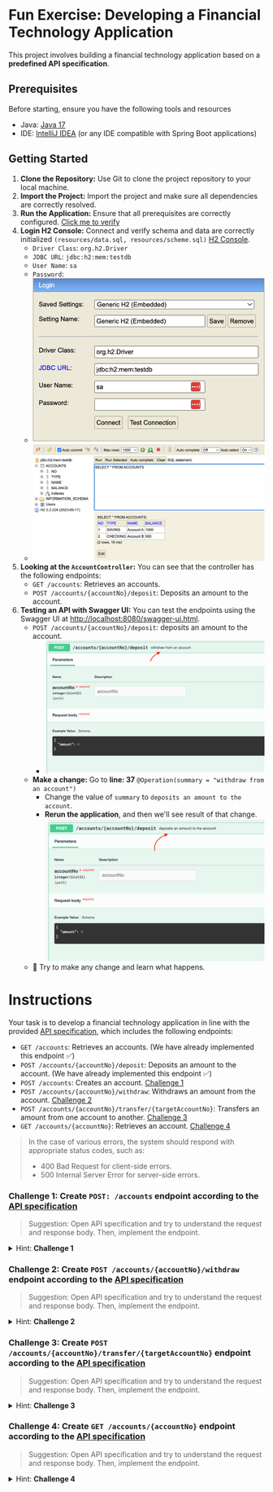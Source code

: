 # Fun Exercise: Developing a Financial Technology Application
This project involves building a financial technology application based on a **predefined API specification**.

## Prerequisites
Before starting, ensure you have the following tools and resources
- Java: [Java 17](https://www.oracle.com/java/technologies/downloads/#java17) 
- IDE: [IntelliJ IDEA](https://www.jetbrains.com/idea/download/) (or any IDE compatible with Spring Boot applications)

## Getting Started
1. **Clone the Repository:** Use Git to clone the project repository to your local machine.
2. **Import the Project:** Import the project and make sure all dependencies are correctly resolved.
3. **Run the Application:** Ensure that all prerequisites are correctly configured. [Click me to verify](http://localhost:8080/accounts) 
4. **Login H2 Console:** Connect and verify schema and data are correctly initialized `(resources/data.sql, resources/scheme.sql)` [H2 Console](http://localhost:8080/h2-console).
   - `Driver Class`: `org.h2.Driver`
   - `JDBC URL`: `jdbc:h2:mem:testdb`
   - `User Name`: `sa`
   - `Password`:
   - ![](h2-auth.png)
   - ![](h2-data-schema.png)
5. **Looking at the `AccountController`:** You can see that the controller has the following endpoints: 
   - `GET /accounts`: Retrieves an accounts.
   - `POST /accounts/{accountNo}/deposit`: Deposits an amount to the account. 
6. **Testing an API with Swagger UI:** You can test the endpoints using the Swagger UI at [http://localhost:8080/swagger-ui.html](http://localhost:8080/swagger-ui.html).
    - `POST /accounts/{accountNo}/deposit`: deposits an amount to the account.
      - ![](swagger-6.1.png)
    - **Make a change:** Go to **line: 37** `@Operation(summary = "withdraw from an account")`
      - Change the value of `summary` to `deposits an amount to the account`.
      - **Rerun the application**, and then we'll see result of that change. ![](swagger-6.2.png)
    - 🎨 Try to make any change and learn what happens.

# Instructions
Your task is to develop a financial technology application in line with the provided [API specification,](https://app.swaggerhub.com/apis/DONOTTRACKPRIVATE/fintech-bank/1.0.0)
which includes the following endpoints:
- `GET /accounts`: Retrieves an accounts. (We have already implemented this endpoint ✅)
- `POST /accounts/{accountNo}/deposit`: Deposits an amount to the account. (We have already implemented this endpoint ✅)
- `POST /accounts`: Creates an account. [Challenge 1](#challenge-1-create-post-accounts-endpoint-according-to-the-api-specification)
- `POST /accounts/{accountNo}/withdraw`: Withdraws an amount from the account. [Challenge 2](#challenge-2-create-post-accountsaccountnowithdraw-endpoint-according-to-the-api-specification)
- `POST /accounts/{accountNo}/transfer/{targetAccountNo}`: Transfers an amount from one account to another. [Challenge 3](#challenge-3-create-post-accountsaccountnotransfertargetaccountno-endpoint-according-to-the-api-specification)
- `GET /accounts/{accountNo}`: Retrieves an account. [Challenge 4](#challenge-4-create-get-accountsaccountno-endpoint-according-to-the-api-specification)

> In the case of various errors, the system should respond with appropriate status codes, such as:
> - 400 Bad Request for client-side errors.
> - 500 Internal Server Error for server-side errors.


### Challenge 1: Create `POST: /accounts` endpoint according to the [API specification](https://app.swaggerhub.com/apis/DONOTTRACKPRIVATE/fintech-bank/1.0.0#/account-controller/create)
> Suggestion: Open API specification and try to understand the request and response body. Then, implement the endpoint.

<details>
<summary>Hint: <b>Challenge 1</b></summary>

```
HTTP Method: POST
Request Mapping: /accounts

Request Body: 
{
  "type": "SAVING",
  "name": "string",
  "balance": 0 <- Double
}


Response:
{
  "no": 0, <- Integer
  "type": "SAVING",
  "name": "string",
  "balance": 0 <- Double
}
```
Using `@Operation` annotation to add description to the endpoint.
```
@Operation(summary = "จนมาเห็นกับตา จนพาใจมาเจ็บ")
```
Using `@ApiResponses` annotation to add response code and description to the endpoint.
```
@ApiResponses({
   @ApiResponse(responseCode = "200", description = "ฉีกบ่มีหม่องเย็บ หัวใจที่ให้เจ้า", { ... })
})
```
</details>

### Challenge 2: Create `POST /accounts/{accountNo}/withdraw` endpoint according to the [API specification](https://app.swaggerhub.com/apis/DONOTTRACKPRIVATE/fintech-bank/1.0.0#/account-controller/withdraw)

> Suggestion: Open API specification and try to understand the request and response body. Then, implement the endpoint.

<details>
<summary>Hint: <b>Challenge 2</b></summary>

```
HTTP Method: POST
Request Mapping: /accounts/{accountNo}/withdraw
Path Variable: accountNo (Integer)
Request Body: 
{
  "amount": 0 <- Double
}

Response
{
  "no": 0, <- Integer
  "type": "SAVING",
  "name": "string",
  "balance": 0 <- Double
}
```
- Using `@PathVariable` annotation to get the value of the path variable.
- Using `@RequestBody` annotation to get the value of the request body.
- Using `@Operation` annotation to add description to the endpoint.
   ```
   @Operation(summary = "บักคนซั่วจั่งอ้าย มันเอาเหล้ายาปลาปิ้งเป็นใหญ่")
   ```
- Using `@ApiResponses` annotation to add response code and description to the endpoint.
   ```
   @ApiResponses({
      @ApiResponse(responseCode = "200", description = "มันบ่เหมาะกับไผไคแนแต่ไปเลาะหาเซ็นเหล้า", { ... })
   })
   ```

</details>

### Challenge 3: Create `POST /accounts/{accountNo}/transfer/{targetAccountNo}` endpoint according to the [API specification](https://app.swaggerhub.com/apis/DONOTTRACKPRIVATE/fintech-bank/1.0.0#/account-controller/transfer)

> Suggestion: Open API specification and try to understand the request and response body. Then, implement the endpoint.

<details>
<summary>Hint: <b>Challenge 3</b></summary>

```
HTTP Method: POST
Request Mapping: /accounts/{accountNo}/transfer/{targetAccountNo}
Path Variable: accountNo (Integer), targetAccountNo (Integer)
Request Body: 
{
  "amount": 0, <- Double
  "remark": "string"
}

Response (My account)
{
  "no": 0,
  "type": "SAVING",
  "name": "string",
  "balance": 0 <- Double
}
```

Using `@Operation` annotation to add description to the endpoint.
```
@Operation(summary = "แม่ฮ้างมหาเสน่ห์")
```
Using `@ApiResponses` annotation to add response code and description to the endpoint.
```
@ApiResponses({
   @ApiResponse(responseCode = "200", description = "...", { ... })
})
```

</details>

### Challenge 4: Create `GET /accounts/{accountNo}` endpoint according to the [API specification](https://app.swaggerhub.com/apis/DONOTTRACKPRIVATE/fintech-bank/1.0.0#/account-controller/get)

> Suggestion: Open API specification and try to understand the request and response body. Then, implement the endpoint.

<details>
<summary>Hint: <b>Challenge 4</b></summary>

```
HTTP Method: GET
Request Mapping: /accounts/{accountNo}
Path Variable: accountNo (Integer)

Response
{
  "no": 0, <- Integer
  "type": "SAVING",
  "name": "string",
  "balance": 0 <- Double
}
```

Using `@Operation` annotation to add description to the endpoint.
```
@Operation(summary = "My sugar daddy, หมดใจเลยที่ฟ้าให้พ่อ")
```
Using `@ApiResponses` annotation to add response code and description to the endpoint.
```
@ApiResponses({
   @ApiResponse(responseCode = "200", description = "รักจริงไม่ได้หลอก แค่อยากจะขอให้พ่อช่วยฟ้าหน่อย", { ... })
})
```

</details>
